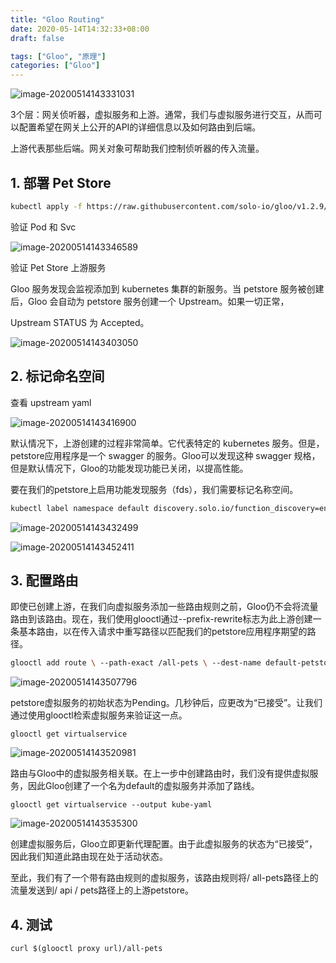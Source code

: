 ```yaml
---
title: "Gloo Routing"
date: 2020-05-14T14:32:33+08:00
draft: false

tags: ["Gloo", "原理"]
categories: ["Gloo"]
---
```


![image-20200514143331031](https://cdn.jsdelivr.net/gh/garroshh/figurebed/2020/image-20200514143331031.png)

3个层：网关侦听器，虚拟服务和上游。通常，我们与虚拟服务进行交互，从而可以配置希望在网关上公开的API的详细信息以及如何路由到后端。

上游代表那些后端。网关对象可帮助我们控制侦听器的传入流量。

## 1. 部署 Pet Store

```bash
kubectl apply -f https://raw.githubusercontent.com/solo-io/gloo/v1.2.9/example/petstore/petstore.yaml
```

验证 Pod 和 Svc

![image-20200514143346589](https://cdn.jsdelivr.net/gh/garroshh/figurebed/2020/image-20200514143346589.png)

验证 Pet Store 上游服务

Gloo 服务发现会监视添加到 kubernetes 集群的新服务。当 petstore 服务被创建后，Gloo 会自动为 petstore 服务创建一个 Upstream。如果一切正常，

Upstream STATUS 为 Accepted。

![image-20200514143403050](https://cdn.jsdelivr.net/gh/garroshh/figurebed/2020/image-20200514143403050.png)

## 2. 标记命名空间

查看 upstream yaml

![image-20200514143416900](https://cdn.jsdelivr.net/gh/garroshh/figurebed/2020/image-20200514143416900.png)

默认情况下，上游创建的过程非常简单。它代表特定的 kubernetes 服务。但是，petstore应用程序是一个 swagger 的服务。Gloo可以发现这种 swagger 规格，但是默认情况下，Gloo的功能发现功能已关闭，以提高性能。

要在我们的petstore上启用功能发现服务（fds），我们需要标记名称空间。

```bash
kubectl label namespace default discovery.solo.io/function_discovery=enabled
```

![image-20200514143432499](https://cdn.jsdelivr.net/gh/garroshh/figurebed/2020/image-20200514143432499.png)

![image-20200514143452411](https://cdn.jsdelivr.net/gh/garroshh/figurebed/2020/image-20200514143452411.png)

## 3. 配置路由

即使已创建上游，在我们向虚拟服务添加一些路由规则之前，Gloo仍不会将流量路由到该路由。现在，我们使用glooctl通过--prefix-rewrite标志为此上游创建一条基本路由，以在传入请求中重写路径以匹配我们的petstore应用程序期望的路径。

```bash
glooctl add route \ --path-exact /all-pets \ --dest-name default-petstore-8080 \ --prefix-rewrite /api/pets
```

![image-20200514143507796](https://cdn.jsdelivr.net/gh/garroshh/figurebed/2020/image-20200514143507796.png)

petstore虚拟服务的初始状态为Pending。几秒钟后，应更改为“已接受”。让我们通过使用glooctl检索虚拟服务来验证这一点。

```shell
glooctl get virtualservice
```

![image-20200514143520981](https://cdn.jsdelivr.net/gh/garroshh/figurebed/2020/image-20200514143520981.png)

路由与Gloo中的虚拟服务相关联。在上一步中创建路由时，我们没有提供虚拟服务，因此Gloo创建了一个名为default的虚拟服务并添加了路线。

```shell
glooctl get virtualservice --output kube-yaml
```

![image-20200514143535300](https://cdn.jsdelivr.net/gh/garroshh/figurebed/2020/image-20200514143535300.png)

创建虚拟服务后，Gloo立即更新代理配置。由于此虚拟服务的状态为“已接受”，因此我们知道此路由现在处于活动状态。

至此，我们有了一个带有路由规则的虚拟服务，该路由规则将/ all-pets路径上的流量发送到/ api / pets路径上的上游petstore。

## 4. 测试

```shell
curl $(glooctl proxy url)/all-pets
```